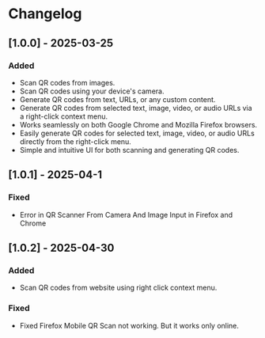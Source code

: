 # Changelog

## [1.0.0] - 2025-03-25
### Added
- Scan QR codes from images.
- Scan QR codes using your device's camera.
- Generate QR codes from text, URLs, or any custom content.
- Generate QR codes from selected text, image, video, or audio URLs via a right-click context menu.
- Works seamlessly on both Google Chrome and Mozilla Firefox browsers.
- Easily generate QR codes for selected text, image, video, or audio URLs directly from the right-click menu.
- Simple and intuitive UI for both scanning and generating QR codes.

## [1.0.1] - 2025-04-1
### Fixed
- Error in QR Scanner From Camera And Image Input in Firefox and Chrome


## [1.0.2] - 2025-04-30
### Added
- Scan QR codes from website using right click context menu.

### Fixed
- Fixed Firefox Mobile QR Scan not working. But it works only online.